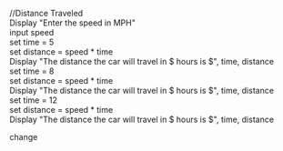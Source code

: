 //Distance Traveled  
Display "Enter the speed in MPH"  
input speed  
set time = 5  
set distance = speed * time  
Display "The distance the car will travel in $ hours is $", time, distance  
set time = 8  
set distance = speed * time  
Display "The distance the car will travel in $ hours is $", time, distance  
set time = 12  
set distance = speed * time  
Display "The distance the car will travel in $ hours is $", time, distance 


change